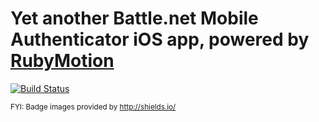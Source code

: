 Yet another Battle.net Mobile Authenticator iOS app, powered by [RubyMotion](http://www.rubymotion.com)
===

[![Build Status](http://img.shields.io/travis/dorentus/bna.svg?style=flat)](https://travis-ci.org/dorentus/bna)

<sub>FYI: Badge images provided by http://shields.io/</sub>
